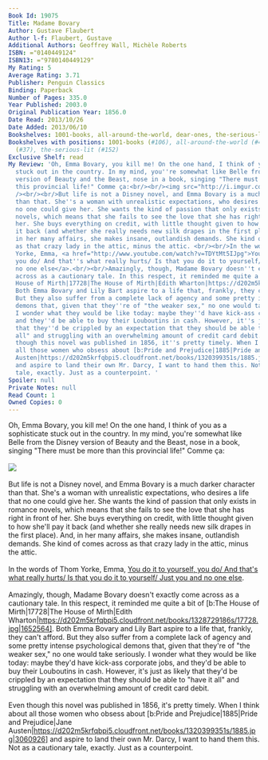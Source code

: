 ```yaml
---
Book Id: 19075
Title: Madame Bovary
Author: Gustave Flaubert
Author l-f: Flaubert, Gustave
Additional Authors: Geoffrey Wall, Michèle Roberts
ISBN: ="0140449124"
ISBN13: ="9780140449129"
My Rating: 5
Average Rating: 3.71
Publisher: Penguin Classics
Binding: Paperback
Number of Pages: 335.0
Year Published: 2003.0
Original Publication Year: 1856.0
Date Read: 2013/10/26
Date Added: 2013/06/10
Bookshelves: 1001-books, all-around-the-world, dear-ones, the-serious-lit
Bookshelves with positions: 1001-books (#106), all-around-the-world (#41), dear-ones
  (#37), the-serious-lit (#152)
Exclusive Shelf: read
My Review: 'Oh, Emma Bovary, you kill me! On the one hand, I think of you as a sophisticate
  stuck out in the country. In my mind, you''re somewhat like Belle from the Disney
  version of Beauty and the Beast, nose in a book, singing "There must be more than
  this provincial life!" Comme ça:<br/><br/><img src="http://i.imgur.com/FoJJ9WP.gif"
  /><br/><br/>But life is not a Disney novel, and Emma Bovary is a much darker character
  than that. She''s a woman with unrealistic expectations, who desires a life that
  no one could give her. She wants the kind of passion that only exists in romance
  novels, which means that she fails to see the love that she has right in front of
  her. She buys everything on credit, with little thought given to how she''ll pay
  it back (and whether she really needs new silk drapes in the first place). And,
  in her many affairs, she makes insane, outlandish demands. She kind of comes across
  as that crazy lady in the attic, minus the attic. <br/><br/>In the words of Thom
  Yorke, Emma, <a href="http://www.youtube.com/watch?v=TDYtMt5IJpg">You do it to yourself,
  you do/ And that''s what really hurts/ Is that you do it to yourself/ Just you and
  no one else</a>.<br/><br/>Amazingly, though, Madame Bovary doesn''t exactly come
  across as a cautionary tale. In this respect, it reminded me quite a bit of [b:The
  House of Mirth|17728|The House of Mirth|Edith Wharton|https://d202m5krfqbpi5.cloudfront.net/books/1328729186s/17728.jpg|1652564].
  Both Emma Bovary and Lily Bart aspire to a life that, frankly, they can''t afford.
  But they also suffer from a complete lack of agency and some pretty intense psychological
  demons that, given that they''re of "the weaker sex," no one would take seriously.
  I wonder what they would be like today: maybe they''d have kick-ass corporate jobs,
  and they''d be able to buy their Louboutins in cash. However, it''s just as likely
  that they''d be crippled by an expectation that they should be able to "have it
  all" and struggling with an overwhelming amount of credit card debit. <br/><br/>Even
  though this novel was published in 1856, it''s pretty timely. When I think about
  all those women who obsess about [b:Pride and Prejudice|1885|Pride and Prejudice|Jane
  Austen|https://d202m5krfqbpi5.cloudfront.net/books/1320399351s/1885.jpg|3060926]
  and aspire to land their own Mr. Darcy, I want to hand them this. Not as a cautionary
  tale, exactly. Just as a counterpoint. '
Spoiler: null
Private Notes: null
Read Count: 1
Owned Copies: 0
---
```


Oh, Emma Bovary, you kill me! On the one hand, I think of you as a sophisticate stuck out in the country. In my mind, you're somewhat like Belle from the Disney version of Beauty and the Beast, nose in a book, singing "There must be more than this provincial life!" Comme ça:<br/><br/><img src="http://i.imgur.com/FoJJ9WP.gif" /><br/><br/>But life is not a Disney novel, and Emma Bovary is a much darker character than that. She's a woman with unrealistic expectations, who desires a life that no one could give her. She wants the kind of passion that only exists in romance novels, which means that she fails to see the love that she has right in front of her. She buys everything on credit, with little thought given to how she'll pay it back (and whether she really needs new silk drapes in the first place). And, in her many affairs, she makes insane, outlandish demands. She kind of comes across as that crazy lady in the attic, minus the attic. <br/><br/>In the words of Thom Yorke, Emma, <a href="http://www.youtube.com/watch?v=TDYtMt5IJpg">You do it to yourself, you do/ And that's what really hurts/ Is that you do it to yourself/ Just you and no one else</a>.<br/><br/>Amazingly, though, Madame Bovary doesn't exactly come across as a cautionary tale. In this respect, it reminded me quite a bit of [b:The House of Mirth|17728|The House of Mirth|Edith Wharton|https://d202m5krfqbpi5.cloudfront.net/books/1328729186s/17728.jpg|1652564]. Both Emma Bovary and Lily Bart aspire to a life that, frankly, they can't afford. But they also suffer from a complete lack of agency and some pretty intense psychological demons that, given that they're of "the weaker sex," no one would take seriously. I wonder what they would be like today: maybe they'd have kick-ass corporate jobs, and they'd be able to buy their Louboutins in cash. However, it's just as likely that they'd be crippled by an expectation that they should be able to "have it all" and struggling with an overwhelming amount of credit card debit. <br/><br/>Even though this novel was published in 1856, it's pretty timely. When I think about all those women who obsess about [b:Pride and Prejudice|1885|Pride and Prejudice|Jane Austen|https://d202m5krfqbpi5.cloudfront.net/books/1320399351s/1885.jpg|3060926] and aspire to land their own Mr. Darcy, I want to hand them this. Not as a cautionary tale, exactly. Just as a counterpoint. 
